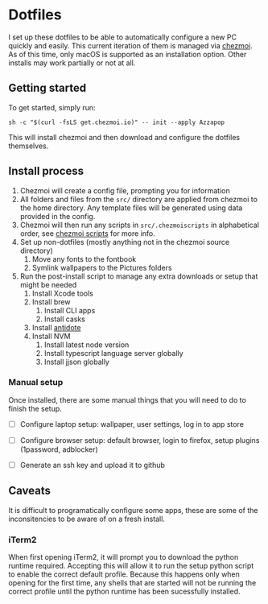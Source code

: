 # Dotfiles

I set up these dotfiles to be able to automatically configure a new PC quickly and easily. This current iteration of them is managed via [chezmoi](https://www.chezmoi.io).
As of this time, only macOS is supported as an installation option. Other installs may work partially or not at all.

## Getting started

To get started, simply run:

```
sh -c "$(curl -fsLS get.chezmoi.io)" -- init --apply Azzapop
```

This will install chezmoi and then download and configure the dotfiles themselves.

## Install process

1. Chezmoi will create a config file, prompting you for information
2. All folders and files from the `src/` directory are applied from chezmoi to the home directory. Any template files will be generated using data provided in the config.
3. Chezmoi will then run any scripts in `src/.chezmoiscripts` in alphabetical order, see [chezmoi scripts](https://www.chezmoi.io/user-guide/use-scripts-to-perform-actions/) for more info.
4. Set up non-dotfiles (mostly anything not in the chezmoi source directory)
    1. Move any fonts to the fontbook
    2. Symlink wallpapers to the Pictures folders
5. Run the post-install script to manage any extra downloads or setup that might be needed
    1. Install Xcode tools
    2. Install brew
        1. Install CLI apps
        2. Install casks
    3. Install [antidote](https://github.com/mattmc3/antidote)
    4. Install NVM
        1. Install latest node version
        2. Install typescript language server globally
        3. Install jjson globally

### Manual setup

Once installed, there are some manual things that you will need to do to finish the setup.

- [ ] Configure laptop setup: wallpaper, user settings, log in to app store
- [ ] Configure browser setup: default browser, login to firefox, setup plugins (1password, adblocker)
- [ ] Generate an ssh key and upload it to github


## Caveats

It is difficult to programatically configure some apps, these are some of the inconsitencies to be aware of on a fresh install.

### iTerm2

When first opening iTerm2, it will prompt you to download the python runtime required. Accepting this will allow it to run the setup python script to enable the correct default profile. Because this happens only when opening for the first time, any shells that are started will not be running the correct profile until the python runtime has been sucessfully installed.
